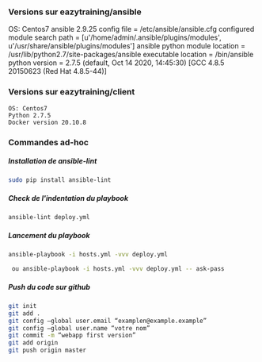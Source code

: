 ### Versions sur eazytraining/ansible
OS: Centos7
    ansible 2.9.25
      config file = /etc/ansible/ansible.cfg
      configured module search path = [u'/home/admin/.ansible/plugins/modules', u'/usr/share/ansible/plugins/modules']
      ansible python module location = /usr/lib/python2.7/site-packages/ansible
      executable location = /bin/ansible
      python version = 2.7.5 (default, Oct 14 2020, 14:45:30) [GCC 4.8.5 20150623 (Red Hat 4.8.5-44)]

### Versions sur eazytraining/client
    OS: Centos7
    Python 2.7.5
    Docker version 20.10.8


### Commandes ad-hoc
#####  Installation de ansible-lint
```bash
sudo pip install ansible-lint
```

#####  Check de l'indentation du playbook
```bash
ansible-lint deploy.yml
```

#####  Lancement du playbook
```bash
ansible-playbook -i hosts.yml -vvv deploy.yml
```
```bash
 ou ansible-playbook -i hosts.yml -vvv deploy.yml -- ask-pass 
```

#####  Push du code sur github
```bash
git init
git add .
git config –global user.email “examplen@example.example”
git config –global user.name “votre nom”
git commit -m “webapp first version”
git add origin
git push origin master
```
